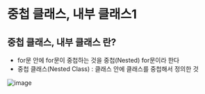 # 중첩 클래스, 내부 클래스1

## 중첩 클래스, 내부 클래스 란?

- for문 안에 for문이 중첩하는 것을 중첩(Nested) for문이라 한다
- 중첩 클래스(Nested Class) : 클래스 안에 클래스를 중첩해서 정의한 것

![image](https://github.com/ngngs/TIL/assets/47618270/d57cafee-3ddb-49ba-a93f-46a14efc3fe9)
